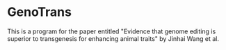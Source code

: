 # GenoTrans
This is a program for the paper entitled "Evidence that genome editing is superior to transgenesis for enhancing animal traits" by Jinhai Wang et al. 

